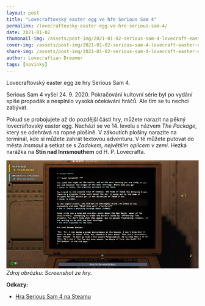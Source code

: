 ```yaml
---
layout: post
title: "Lovecraftovský easter egg ve hře Serious Sam 4"
permalink: /lovecraftovsky-easter-egg-ve-hre-serious-sam-4/
date: 2021-01-02
thumbnail-img: /assets/post-img/2021-01-02-serious-sam-4-lovecraft-easter-egg/01-thumb-serious-sam-4.jpg
cover-img: /assets/post-img/2021-01-02-serious-sam-4-lovecraft-easter-egg/02-cover-serious-sam-4.jpg
share-img: /assets/post-img/2021-01-02-serious-sam-4-lovecraft-easter-egg/02-cover-serious-sam-4.jpg
author: Lovecraftian Dreamer
tags: [novinky]
---
```


Lovecraftovský easter egg ze hry Serious Sam 4.

Serious Sam 4 vyšel 24. 9. 2020. Pokračování kultovní série byl po vydání spíše propadák a nesplnilo vysoká očekávání hráčů. Ale tím se tu nechci zabývat.

Pokud se probojujete až do pozdější části hry, můžete narazit na pěkný lovecraftovský easter egg. Nachází se ve 14. levelu s názvem *The Package*, který se odehrává na ropné plošině. V zákoutích plošiny narazíte na terminál, kde si můžete zahrát textovou adventuru. V té můžete putovat do města *Insmaul* a setkat se s *Zadokem, největším opilcem v zemi*. Hezká narážka na **Stín nad Innsmouthem** od H. P. Lovecrafta.

![Textová adventura ve hře Serious Sam 4](/assets/post-img/2021-01-02-serious-sam-4-lovecraft-easter-egg/serious-sam-4-zadok.png) \
*Zdroj obrázku: Screenshot ze hry.*

**Odkazy:**

* [Hra Serious Sam 4 na Steamu](https://store.steampowered.com/agecheck/app/257420/)
